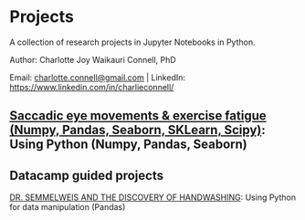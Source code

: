 # Projects
A collection of research projects in Jupyter Notebooks in Python.

Author: Charlotte Joy Waikauri Connell, PhD

Email: charlotte.connell@gmail.com | LinkedIn: https://www.linkedin.com/in/charlieconnell/

## [Saccadic eye movements & exercise fatigue (Numpy, Pandas, Seaborn, SKLearn, Scipy)](https://github.com/charlieconnell/Projects/blob/master/saccades_project.ipynb): Using Python (Numpy, Pandas, Seaborn)


## Datacamp guided projects
[DR. SEMMELWEIS AND THE DISCOVERY OF HANDWASHING](https://github.com/charlieconnell/Projects/blob/master/DC_handwash-project.ipynb): Using Python for data manipulation (Pandas)

